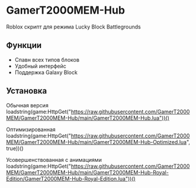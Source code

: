 # GamerT2000MEM-Hub
Roblox скрипт для режима Lucky Block Battlegrounds

## Функции
- Спавн всех типов блоков
- Удобный интерфейс
- Поддержка Galaxy Block

## Установка
Обычная версия loadstring(game:HttpGet("https://raw.githubusercontent.com/GamerT2000MEM/GamerT2000MEM-Hub/main/GamerT2000MEM-Hub.lua"))()

Оптимизированная loadstring(game:HttpGet("https://raw.githubusercontent.com/GamerT2000MEM/GamerT2000MEM-Hub/main/GamerT2000MEM-Hub-Optimized.lua", true))()

Усовершенствованная с анимациями loadstring(game:HttpGet("https://raw.githubusercontent.com/GamerT2000MEM/GamerT2000MEM-Hub/main/GamerT2000MEM-Hub-Royal-Edition/GamerT2000MEM-Hub-Royal-Edition.lua"))()
